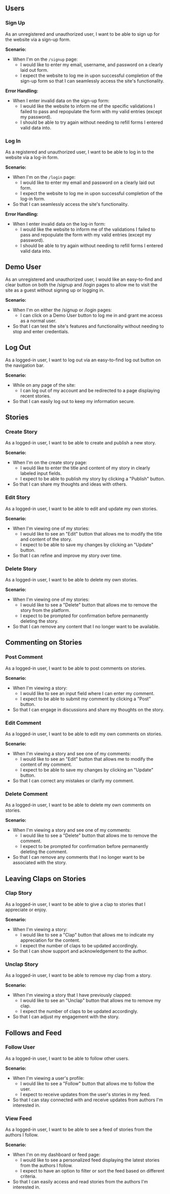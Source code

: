 ## Users

### Sign Up

As an unregistered and unauthorized user, I want to be able to sign up for the website via a sign-up form.

**Scenario:**

- When I'm on the `/signup` page:
  - I would like to enter my email, username, and password on a clearly laid out form.
  - I expect the website to log me in upon successful completion of the sign-up form so that I can seamlessly access the site's functionality.

**Error Handling:**

- When I enter invalid data on the sign-up form:
  - I would like the website to inform me of the specific validations I failed to pass and repopulate the form with my valid entries (except my password).
  - I should be able to try again without needing to refill forms I entered valid data into.

### Log In

As a registered and unauthorized user, I want to be able to log in to the website via a log-in form.

**Scenario:**

- When I'm on the `/login` page:
  - I would like to enter my email and password on a clearly laid out form.
  - I expect the website to log me in upon successful completion of the log-in form.
- So that I can seamlessly access the site's functionality.

**Error Handling:**

- When I enter invalid data on the log-in form:
  - I would like the website to inform me of the validations I failed to pass and repopulate the form with my valid entries (except my password).
  - I should be able to try again without needing to refill forms I entered valid data into.

## Demo User

As an unregistered and unauthorized user, I would like an easy-to-find and clear button on both the /signup and /login pages to allow me to visit the site as a guest without signing up or logging in.

**Scenario:**

- When I'm on either the /signup or /login pages:
  - I can click on a Demo User button to log me in and grant me access as a normal user.
- So that I can test the site's features and functionality without needing to stop and enter credentials.

## Log Out

As a logged-in user, I want to log out via an easy-to-find log out button on the navigation bar.

**Scenario:**

- While on any page of the site:
  - I can log out of my account and be redirected to a page displaying recent stories.
- So that I can easily log out to keep my information secure.

## Stories

### Create Story

As a logged-in user, I want to be able to create and publish a new story.

**Scenario:**

- When I'm on the create story page:
  - I would like to enter the title and content of my story in clearly labeled input fields.
  - I expect to be able to publish my story by clicking a "Publish" button.
- So that I can share my thoughts and ideas with others.

### Edit Story

As a logged-in user, I want to be able to edit and update my own stories.

**Scenario:**

- When I'm viewing one of my stories:
  - I would like to see an "Edit" button that allows me to modify the title and content of the story.
  - I expect to be able to save my changes by clicking an "Update" button.
- So that I can refine and improve my story over time.

### Delete Story

As a logged-in user, I want to be able to delete my own stories.

**Scenario:**

- When I'm viewing one of my stories:
  - I would like to see a "Delete" button that allows me to remove the story from the platform.
  - I expect to be prompted for confirmation before permanently deleting the story.
- So that I can remove any content that I no longer want to be available.

## Commenting on Stories

### Post Comment

As a logged-in user, I want to be able to post comments on stories.

**Scenario:**

- When I'm viewing a story:
  - I would like to see an input field where I can enter my comment.
  - I expect to be able to submit my comment by clicking a "Post" button.
- So that I can engage in discussions and share my thoughts on the story.

### Edit Comment

As a logged-in user, I want to be able to edit my own comments on stories.

**Scenario:**

- When I'm viewing a story and see one of my comments:
  - I would like to see an "Edit" button that allows me to modify the content of my comment.
  - I expect to be able to save my changes by clicking an "Update" button.
- So that I can correct any mistakes or clarify my comment.

### Delete Comment

As a logged-in user, I want to be able to delete my own comments on stories.

**Scenario:**

- When I'm viewing a story and see one of my comments:
  - I would like to see a "Delete" button that allows me to remove the comment.
  - I expect to be prompted for confirmation before permanently deleting the comment.
- So that I can remove any comments that I no longer want to be associated with the story.

## Leaving Claps on Stories

### Clap Story

As a logged-in user, I want to be able to give a clap to stories that I appreciate or enjoy.

**Scenario:**

- When I'm viewing a story:
  - I would like to see a "Clap" button that allows me to indicate my appreciation for the content.
  - I expect the number of claps to be updated accordingly.
- So that I can show support and acknowledgement to the author.

### Unclap Story

As a logged-in user, I want to be able to remove my clap from a story.

**Scenario:**

- When I'm viewing a story that I have previously clapped:
  - I would like to see an "Unclap" button that allows me to remove my clap.
  - I expect the number of claps to be updated accordingly.
- So that I can adjust my engagement with the story.

## Follows and Feed

### Follow User

As a logged-in user, I want to be able to follow other users.

**Scenario:**

- When I'm viewing a user's profile:
  - I would like to see a "Follow" button that allows me to follow the user.
  - I expect to receive updates from the user's stories in my feed.
- So that I can stay connected with and receive updates from authors I'm interested in.

### View Feed

As a logged-in user, I want to be able to see a feed of stories from the authors I follow.

**Scenario:**

- When I'm on my dashboard or feed page:
  - I would like to see a personalized feed displaying the latest stories from the authors I follow.
  - I expect to have an option to filter or sort the feed based on different criteria.
- So that I can easily access and read stories from the authors I'm interested in.
